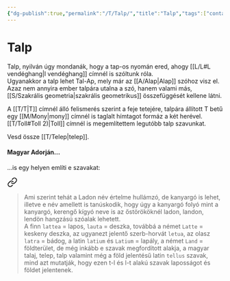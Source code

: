 ```yaml
---
{"dg-publish":true,"permalink":"/T/Talp/","title":"Talp","tags":["containstransclusions"],"created":"2023-10-21T10:36","updated":"2025-06-07T18:54"}
---
```



# Talp

Talp, nyilván úgy mondanák, hogy a tap-os nyomán ered, ahogy [[L/L#L vendéghang\|l vendéghang]] címnél is szóltunk róla.  
Ugyanakkor a talp lehet Tal-Ap, mely már az [[A/Alap\|Alap]] szóhoz visz el. Azaz nem annyira ember talpára utalna a szó, hanem valami más, [[S/Szakrális geometria\|szakrális geometrikus]] összefüggését kellene látni.  

A [[T/T\|T]] címnél álló felismerés szerint a feje tetejére, talpára állított T betű egy [[M/Mony\|mony]] címnél is taglalt hímtagot formáz a két herével.  
[[T/Toll#Toll 2)\|Toll]] címnél is megemlítettem legutóbb talp szavunkat.  

Vesd össze [[T/Telep\|telep]].  

#### Magyar Adorján...

...is egy helyen említi e szavakat:  

<div class="transclusion internal-embed is-loaded"><a class="markdown-embed-link" href="/L/Land/#g8fyao" aria-label="Open link"><svg xmlns="http://www.w3.org/2000/svg" width="24" height="24" viewBox="0 0 24 24" fill="none" stroke="currentColor" stroke-width="2" stroke-linecap="round" stroke-linejoin="round" class="svg-icon lucide-link"><path d="M10 13a5 5 0 0 0 7.54.54l3-3a5 5 0 0 0-7.07-7.07l-1.72 1.71"></path><path d="M14 11a5 5 0 0 0-7.54-.54l-3 3a5 5 0 0 0 7.07 7.07l1.71-1.71"></path></svg></a><div class="markdown-embed">



> Ami szerint tehát a Ladon név értelme hullámzó, de kanyargó is lehet, illetve e név amellett is tanúskodik, hogy úgy a kanyargó folyó mint a kanyargó, kerengő kígyó neve is az őstörököknél ladon, landon, lendön hangzású szóalak lehetett.  
> A finn `lattea` = lapos, `lauta` = deszka, továbbá a német `Latte` = keskeny deszka, az ugyanezt jelentő szerb-horvát `letua`, az olasz `latra` = bádog, a latin `latium` és `Latium` = lapály, a német `Land` = földterület, de még inkább e szavak megfordított alakja, a magyar talaj, telep, talp valamint még a föld jelentésű latin `tellus` szavak, mind azt mutatják, hogy ezen t-l és l-t alakú szavak laposságot és földet jelentenek. 

</div></div>
